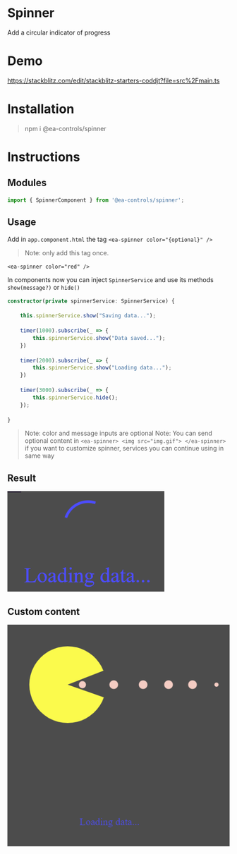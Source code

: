 # Spinner

Add a circular indicator of progress

# Demo

https://stackblitz.com/edit/stackblitz-starters-coddjt?file=src%2Fmain.ts

# Installation
> npm i @ea-controls/spinner

# Instructions

## Modules
```ts
import { SpinnerComponent } from '@ea-controls/spinner';
```

## Usage

Add in `app.component.html` the tag `<ea-spinner color="{optional}" />`

> Note: only add this tag once.

```hmtl app.component.ts
<ea-spinner color="red" />
```

In components now you can inject `SpinnerService` and use its methods `show(message?)` or `hide()`

```ts
constructor(private spinnerService: SpinnerService) {

    this.spinnerService.show("Saving data...");

    timer(1000).subscribe(_ => {
        this.spinnerService.show("Data saved...");
    })

    timer(2000).subscribe(_ => {
        this.spinnerService.show("Loading data...");
    })

    timer(3000).subscribe(_ => {
        this.spinnerService.hide();
    });

}
```

> Note: color and message inputs are optional
> Note: You can send optional content in `<ea-spinner> <img src="img.gif"> </ea-spinner>` if you want to customize spinner, services you can continue using in same way

## Result

![Spinner](https://github.com/EdwinAriasRosero/controls/blob/main/libs/spinner/assets/spinner.PNG?raw=true)

## Custom content

![Custom spinner](https://github.com/EdwinAriasRosero/controls/blob/main/libs/spinner/assets/spinner-custom.PNG?raw=true)
